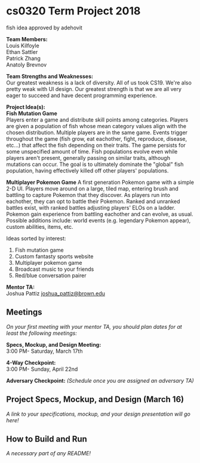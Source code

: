 # cs0320 Term Project 2018

fish idea approved by adehovit

**Team Members:**  
Louis Kilfoyle  
Ethan Sattler  
Patrick Zhang  
Anatoly Brevnov  

**Team Strengths and Weaknesses:**  
Our greatest weakness is a lack of diversity. All of us took CS19. We're also pretty weak with UI design. Our greatest strength is that we are all very eager to succeed and have decent programming experience.

**Project Idea(s):**  
**Fish Mutation Game**  
Players enter a game and distribute skill points among categories. Players are given a population of fish whose mean category values align with the chosen distribution. Multiple players are in the same game. Events trigger throughout the game (fish grow, eat eachother, fight, reproduce, disease, etc...) that affect the fish depending on their traits. The game persists for some unspecified amount of time. Fish populations evolve even while players aren't present, generally passing on similar traits, although mutations can occur. The goal is to ultimately dominate the "global" fish population, having effectively killed off other players' populations.

**Multiplayer Pokemon Game**
A first generation Pokemon game with a simple 2-D UI. Players move around on a large, tiled map, entering brush and battling to capture Pokemon that they discover. As players run into eachother, they can opt to battle their Pokemon. Ranked and unranked battles exist, with ranked battles adjusting players' ELOs on a ladder. Pokemon gain experience from battling eachother and can evolve, as usual. Possible additions include: world events (e.g. legendary Pokemon appear), custom abilities, items, etc.

Ideas sorted by interest:
1. Fish mutation game
2. Custom fantasty sports website
3. Multiplayer pokemon game
4. Broadcast music to your friends
5. Red/blue conversation pairer

**Mentor TA:**   
Joshua Pattiz
joshua_pattiz@brown.edu

## Meetings
_On your first meeting with your mentor TA, you should plan dates for at least the following meetings:_

**Specs, Mockup, and Design Meeting:**  
3:00 PM- Saturday, March 17th

**4-Way Checkpoint:**  
3:00 PM- Sunday, April 22nd

**Adversary Checkpoint:** _(Schedule once you are assigned an adversary TA)_

## Project Specs, Mockup, and Design (March 16)
_A link to your specifications, mockup, and your design presentation will go here!_

## How to Build and Run
_A necessary part of any README!_
